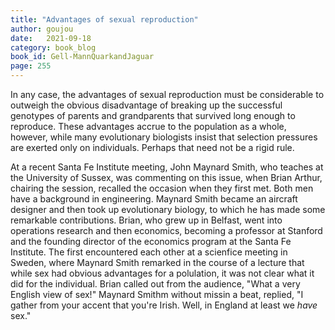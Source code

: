 ```yaml
---
title: "Advantages of sexual reproduction"
author: goujou
date:   2021-09-18
category: book_blog
book_id: Gell-MannQuarkandJaguar
page: 255
---
```

In any case, the advantages of sexual reproduction must be considerable to outweigh the obvious disadvantage of breaking up the successful genotypes of parents and grandparents that survived long enough to reproduce.
These advantages accrue to the population as a whole, however, while many evolutionary biologists insist that selection pressures are exerted only on individuals.
Perhaps that need not be a rigid rule.

At a recent Santa Fe Institute meeting, John Maynard Smith, who teaches at the University of Sussex, was commenting on this issue, when Brian Arthur, chairing the session, recalled the occasion when they first met.
Both men have a background in engineering.
Maynard Smith became an aircraft designer and then took up evolutionary biology, to which he has made some remarkable contributions.
Brian, who grew up in Belfast, went into operations research and then economics, becoming a professor at Stanford and the founding director of the economics program at the Santa Fe Institute.
The first encountered each other at a scienfice meeting in Sweden, where Maynard Smith remarked in the course of a lecture that while sex had obvious advantages for a polulation, it was not clear what it did for the individual.
Brian called out from the audience, "What a very English view of sex!"
Maynard Smithm without missin a beat, replied, "I gather from your accent that you're Irish.
Well, in England at least we *have* sex."
